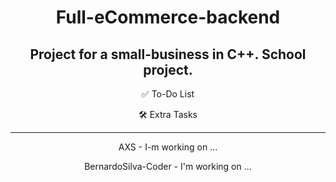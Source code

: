 <div align="center">
  
# Full-eCommerce-backend
Project for a small-business in C++. School project.
---

✅ To-Do List 



🛠 Extra Tasks



---

AXS - I-m working on ...
<p>BernardoSilva-Coder - I'm working on ...
